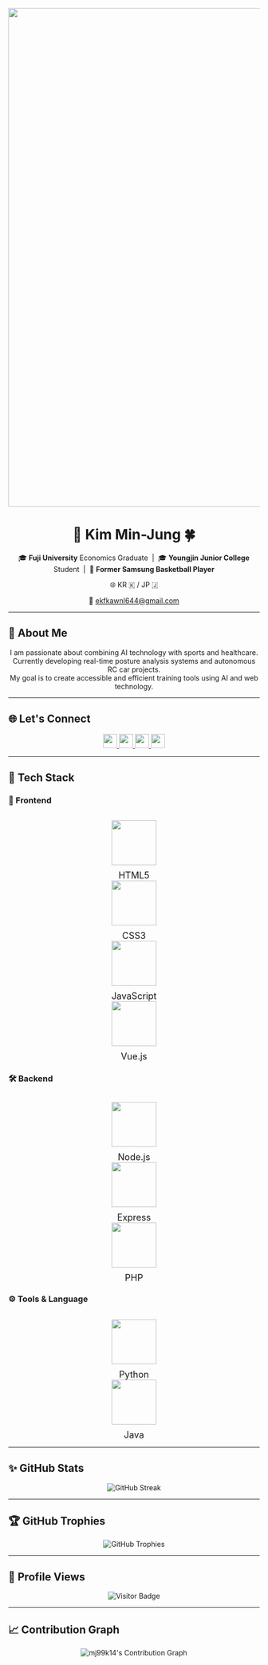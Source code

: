<!-- 상단 배너 + 자기소개 + 역할별 Tech Stack + 아주 큰 아이콘 + 넓은 간격 -->

<p align="center">
  <img src="https://capsule-render.vercel.app/api?type=waving&color=6994CD&text=Welcome%20to%20Min-Jung's%20GitHub!&animation=twinkling&height=250&fontSize=60&fontColor=FFFFFF&fontAlign=center" width="1000"/>
</p>

<h1 align="center">🐼 Kim Min-Jung 🍀</h1>

<p align="center">
  🎓 <b>Fuji University</b> Economics Graduate &nbsp;|&nbsp;
  🎓 <b>Youngjin Junior College</b> Student &nbsp;|&nbsp;
  🏀 <b>Former Samsung Basketball Player</b>
</p>

<p align="center">
  🌐 KR 🇰 / JP 🇯
</p>

<p align="center">
  📧 <a href="mailto:ekfkawnl644@gmail.com">ekfkawnl644@gmail.com</a>
</p>

---

## 👋 About Me

<p align="center">
  I am passionate about combining AI technology with sports and healthcare. <br>
  Currently developing real-time posture analysis systems and autonomous RC car projects.<br>
  My goal is to create accessible and efficient training tools using AI and web technology.
</p>

---

## 🌐 Let's Connect
<p align="center">
  <a href="https://github.com/mj99k14">
    <img src="https://img.shields.io/badge/GitHub-181717?style=flat&logo=github&logoColor=white" height="28"/>
  </a>
  <a href="https://www.instagram.com/minjung_K13/">
    <img src="https://img.shields.io/badge/Instagram-E4405F?style=flat&logo=instagram&logoColor=white" height="28"/>
  </a>
  <a href="mailto:ekfkawnl644@gmail.com">
    <img src="https://img.shields.io/badge/Gmail-D14836?style=flat&logo=gmail&logoColor=white" height="28"/>
  </a>
  <a href="https://zenn.dev/kmj13">
    <img src="https://img.shields.io/badge/Zenn-3EA8FF?style=flat&logo=zenn&logoColor=white" height="28"/>
  </a>
</p>

---

## 🧰 Tech Stack

### 🎨 Frontend
<p align="center" style="gap: 80px; display: flex; justify-content: center; align-items: center;">
  <div align="center">
    <img src="https://cdn.jsdelivr.net/gh/devicons/devicon/icons/html5/html5-original.svg" width="90" height="90"/><br/>
    <span style="font-size:18px; display:inline-block; margin-top:10px;">HTML5</span>
  </div>
  <div align="center">
    <img src="https://cdn.jsdelivr.net/gh/devicons/devicon/icons/css3/css3-original.svg" width="90" height="90"/><br/>
    <span style="font-size:18px; display:inline-block; margin-top:10px;">CSS3</span>
  </div>
  <div align="center">
    <img src="https://cdn.jsdelivr.net/gh/devicons/devicon/icons/javascript/javascript-original.svg" width="90" height="90"/><br/>
    <span style="font-size:18px; display:inline-block; margin-top:10px;">JavaScript</span>
  </div>
  <div align="center">
    <img src="https://cdn.jsdelivr.net/gh/devicons/devicon/icons/vuejs/vuejs-original.svg" width="90" height="90"/><br/>
    <span style="font-size:18px; display:inline-block; margin-top:10px;">Vue.js</span>
  </div>
</p>

### 🛠️ Backend
<p align="center" style="gap: 80px; display: flex; justify-content: center; align-items: center;">
  <div align="center">
    <img src="https://cdn.jsdelivr.net/gh/devicons/devicon/icons/nodejs/nodejs-original.svg" width="90" height="90"/><br/>
    <span style="font-size:18px; display:inline-block; margin-top:10px;">Node.js</span>
  </div>
  <div align="center">
    <img src="https://cdn.jsdelivr.net/gh/devicons/devicon/icons/express/express-original.svg" width="90" height="90"/><br/>
    <span style="font-size:18px; display:inline-block; margin-top:10px;">Express</span>
  </div>
  <div align="center">
    <img src="https://cdn.jsdelivr.net/gh/devicons/devicon/icons/php/php-original.svg" width="90" height="90"/><br/>
    <span style="font-size:18px; display:inline-block; margin-top:10px;">PHP</span>
  </div>
</p>

### ⚙️ Tools & Language
<p align="center" style="gap: 80px; display: flex; justify-content: center; align-items: center;">
  <div align="center">
    <img src="https://cdn.jsdelivr.net/gh/devicons/devicon/icons/python/python-original.svg" width="90" height="90"/><br/>
    <span style="font-size:18px; display:inline-block; margin-top:10px;">Python</span>
  </div>
  <div align="center">
    <img src="https://cdn.jsdelivr.net/gh/devicons/devicon/icons/java/java-original.svg" width="90" height="90"/><br/>
    <span style="font-size:18px; display:inline-block; margin-top:10px;">Java</span>
  </div>
</p>

---

## ✨ GitHub Stats
<p align="center">
  <img src="https://streak-stats.demolab.com?user=mj99k14&theme=default&hide_border=true&ring=6994CD&fire=6994CD&currStreakLabel=6994CD" alt="GitHub Streak"/>
</p>

---

## 🏆 GitHub Trophies
<p align="center">
  <img src="https://github-profile-trophy.vercel.app/?username=mj99k14&theme=transparent&no-frame=true&margin-w=15&column=4&title=Commit,Followers,Repositories,Experience" alt="GitHub Trophies"/>
</p>

---

## 👀 Profile Views
<p align="center">
  <img src="https://komarev.com/ghpvc/?username=mj99k14&style=flat-square&color=blue" alt="Visitor Badge"/>
</p>

---

## 📈 Contribution Graph
<p align="center">
  <img src="https://github-activity-graph.vercel.app/graph?username=mj99k14&theme=github-light&color=6994CD&line=88B4E7&point=1E70BF&area=true&hide_border=true" alt="mj99k14's Contribution Graph"/>
</p>
